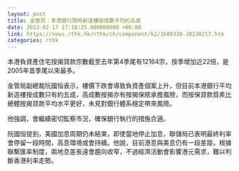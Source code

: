 ```yaml
---
layout: post
title: 金管局：本港銀行現時新造樓按成數平均約五成
date: 2023-02-17 17:18:25.000000000 +08:00
link: https://news.rthk.hk/rthk/ch/component/k2/1688338-20230217.htm
categories: rthk
---
```


本港負資產住宅按揭貸款宗數截至去年第4季尾有12164宗，按季增加近22倍，是2005年首季尾以來最多。

金管局副總裁阮國恒表示，樓價下跌會導致負資產個案上升，但目前本港銀行平均新造樓按成數只有約五成，高成數按揭亦有按揭保險承擔風險，而按保貸款質素比總體按揭貸款平均水平更好，未見對銀行體系穩定帶來風險。

他強調，會繼續密切監察市況，確保銀行執行的措施合適。

阮國恒提到，美國加息周期仍未結束，即使當地停止加息，聯儲局已表明最終利率會停留一段時間，高息環境或會持續。他說，目前港息與美息仍有一段差距，根據聯繫匯率制度，兩地息差長遠會趨向收窄，不過經濟活動會影響港元需求，難以判斷香港利率走勢。
